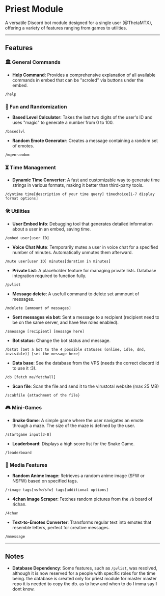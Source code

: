 # Priest Module
A versatile Discord bot module designed for a single user (@ThetaMTX), offering a variety of features ranging from games to utilities.

---

## Features

### 🏛️ General Commands
- **Help Command**: Provides a comprehensive explanation of all available commands in embed that can be "scroled" via buttons under the embed.
```
/help
```

### 🔢 Fun and Randomization
- **Based Level Calculator**: Takes the last two digits of the user's ID and uses "magic" to generate a number from 0 to 100.
```
/basedlvl
```


- **Random Emote Generator**: Creates a message containing a random set of emotes.
```
/mgenrandom
```

### ⏳ Time Management
- **Dynamic Time Converter**: A fast and customizable way to generate time strings in various formats, making it better than third-party tools.
```
/dyntime time[description of your time query] timechoice[1-7 display format options]
```

### 🛠️ Utilities
- **User Embed Info**: Debugging tool that generates detailed information about a user in an embed, saving time.
```
/embed user[user ID]
```

- **Voice Chat Mute**: Temporarily mutes a user in voice chat for a specified number of minutes. Automatically unmutes them afterward.
```
/mute user[user ID] minutes[duration in minutes]
```

- **Private List**: A placeholder feature for managing private lists. Database integration required to function fully.
```
/pvlist
```

- **Message delete**: A usefull command to delete set ammount of messages.
```
/mdelete [ammount of messages]
```

- **Sent messages via bot**: Sent a message to a recipient (recipient need to be on the same server, and have few roles enabled).
```
/smessage [recipient] [message here]
```

- **Bot status**: Change the bot status and message.
```
/bstat [Set a bot to the 4 possible statuses (online, idle, dnd, invisible)] [set the message here]
```


- **Data base**: See the database from the VPS (needs the correct discord id to use it :3).
```
/db [fetch me/fetchall]
```

- **Scan file**: Scan the file and send it to the virustotal website (max 25 MB)
```
/scabfile {attachment of the file}
```

### 🎮 Mini-Games
- **Snake Game**: A simple game where the user navigates an emote through a maze. The size of the maze is defined by the user.
```
/startgame input[3-8]
```

- **Leaderboard**: Displays a high score list for the Snake Game.
```
/leaderboard
```

### 🎨 Media Features
- **Random Anime Image**: Retrieves a random anime image (SFW or NSFW) based on specified tags.
```
/rimage tags[nsfw/sfw] tags[additional options]
```

- **4chan Image Scraper**: Fetches random pictures from the `/b` board of 4chan.
```
/4chan
```

- **Text-to-Emotes Converter**: Transforms regular text into emotes that resemble letters, perfect for creative messages.
```
/mmessage
```


---

## Notes
- **Database Dependency**: Some features, such as `/pvlist`, was resolved, although it is now reserved for a people with specific roles for the time being. the database is created only for priest module for master master repo it is needed to copy the db. as to how and when to do I imma say I dont know.
